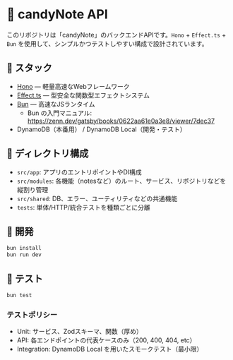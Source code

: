 # 🍬 candyNote API

このリポジトリは「candyNote」のバックエンドAPIです。`Hono` + `Effect.ts` + `Bun` を使用して、シンプルかつテストしやすい構成で設計されています。

## 🔧 スタック

- [Hono](https://hono.dev/) — 軽量高速なWebフレームワーク
- [Effect.ts](https://effect.website/) — 型安全な関数型エフェクトシステム
- [Bun](https://bun.sh/) — 高速なJSランタイム
  - Bun の入門マニュアル: https://zenn.dev/gatsby/books/0622aa61e0a3e8/viewer/7dec37
- DynamoDB（本番用） / DynamoDB Local（開発・テスト）

## 📁 ディレクトリ構成

- `src/app`: アプリのエントリポイントやDI構成
- `src/modules`: 各機能（notesなど）のルート、サービス、リポジトリなどを縦割り管理
- `src/shared`: DB、エラー、ユーティリティなどの共通機能
- `tests`: 単体/HTTP/統合テストを種類ごとに分離

## 🚀 開発

```bash
bun install
bun run dev
```

## 🧪 テスト

```bash
bun test
```

### テストポリシー
- Unit: サービス、Zodスキーマ、関数（厚め）
- API: 各エンドポイントの代表ケースのみ（200, 400, 404, etc）
- Integration: DynamoDB Local を用いたスモークテスト（最小限）
